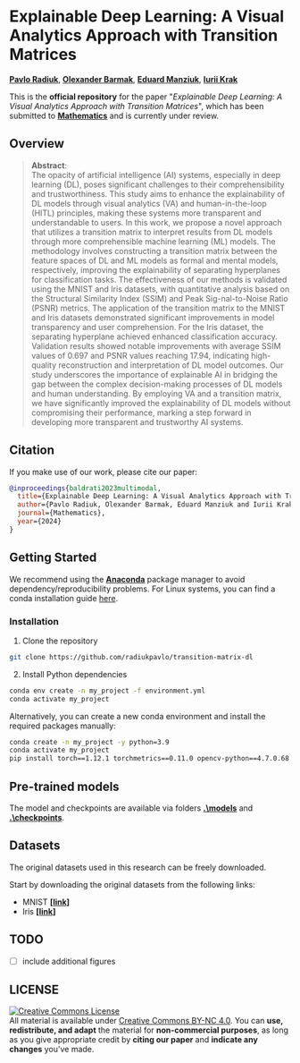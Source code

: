 # Explainable Deep Learning: A Visual Analytics Approach with Transition Matrices

[**Pavlo Radiuk**](https://scholar.google.com/citations?user=qmxDbPoAAAAJ&hl=en),
[**Olexander Barmak**](https://scholar.google.com/citations?user=pl4wbzoAAAAJ&hl=en),
[**Eduard Manziuk**](https://scholar.google.com/citations?user=bwW-dBEAAAAJ&hl=en),
[**Iurii Krak**](https://scholar.google.com/citations?user=oJB9PpYAAAAJ&hl=en)

This is the **official repository** for the paper "*Explainable Deep Learning: A Visual Analytics Approach with Transition Matrices*", which has been submitted to [**Mathematics**](https://www.mdpi.com/journal/mathematics) and is currently under review.

## Overview

>**Abstract**: <br>
> The opacity of artificial intelligence (AI) systems, especially in deep learning (DL), poses significant challenges to their comprehensibility and trustworthiness. This study aims to enhance the explainability of DL models through visual analytics (VA) and human-in-the-loop (HITL) principles, making these systems more transparent and understandable to users. In this work, we propose a novel approach that utilizes a transition matrix to interpret results from DL models through more comprehensible machine learning (ML) models. The methodology involves constructing a transition matrix between the feature spaces of DL and ML models as formal and mental models, respectively, improving the explainability of separating hyperplanes for classification tasks. The effectiveness of our methods is validated using the MNIST and Iris datasets, with quantitative analysis based on the Structural Similarity Index (SSIM) and Peak Sig-nal-to-Noise Ratio (PSNR) metrics. The application of the transition matrix to the MNIST and Iris datasets demonstrated significant improvements in model transparency and user comprehension. For the Iris dataset, the separating hyperplane achieved enhanced classification accuracy. Validation results showed notable improvements with average SSIM values of 0.697 and PSNR values reaching 17.94, indicating high-quality reconstruction and interpretation of DL model outcomes. Our study underscores the importance of explainable AI in bridging the gap between the complex decision-making processes of DL models and human understanding. By employing VA and a transition matrix, we have significantly improved the explainability of DL models without compromising their performance, marking a step forward in developing more transparent and trustworthy AI systems.

## Citation
If you make use of our work, please cite our paper:

```bibtex
@inproceedings{baldrati2023multimodal,
  title={Explainable Deep Learning: A Visual Analytics Approach with Transition Matrices},
  author={Pavlo Radiuk, Olexander Barmak, Eduard Manziuk and Iurii Krak},
  journal={Mathematics},
  year={2024}
}
```

## Getting Started

We recommend using the [**Anaconda**](https://www.anaconda.com/) package manager to avoid dependency/reproducibility
problems.
For Linux systems, you can find a conda installation
guide [here](https://docs.conda.io/projects/conda/en/latest/user-guide/install/linux.html).

### Installation

1. Clone the repository

```sh
git clone https://github.com/radiukpavlo/transition-matrix-dl
```

2. Install Python dependencies

```sh
conda env create -n my_project -f environment.yml
conda activate my_project
```

Alternatively, you can create a new conda environment and install the required packages manually:

```sh
conda create -n my_project -y python=3.9
conda activate my_project
pip install torch==1.12.1 torchmetrics==0.11.0 opencv-python==4.7.0.68 diffusers==0.12.0 transformers==4.25.1 accelerate==0.15.0 clean-fid==0.1.35 torchmetrics[image]==0.11.0
```

## Pre-trained models
The model and checkpoints are available via folders [**.\models**](https://github.com/radiukpavlo/transition-matrix-dl/tree/main/models) and [**.\checkpoints**](https://github.com/radiukpavlo/transition-matrix-dl/tree/main/checkpoints).

## Datasets
The original datasets used in this research can be freely downloaded. 

Start by downloading the original datasets from the following links:
- MNIST **[[link](https://github.com/radiukpavlo/transition-matrix-dl)]**
- Iris **[[link](https://archive.ics.uci.edu/dataset/53/iris)]**


## TODO
- [ ] include additional figures

## LICENSE
<a rel="license" href="http://creativecommons.org/licenses/by-nc/4.0/"><img alt="Creative Commons License" style="border-width:0" src="https://i.creativecommons.org/l/by-nc/4.0/88x31.png" /></a><br />All material is available under [Creative Commons BY-NC 4.0](https://creativecommons.org/licenses/by-nc/4.0/). You can **use, redistribute, and adapt** the material for **non-commercial purposes**, as long as you give appropriate credit by **citing our paper** and **indicate any changes** you've made.
